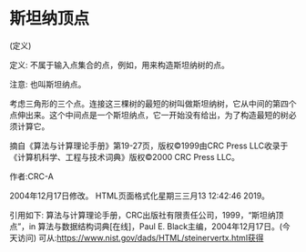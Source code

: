 # 斯坦纳顶点


(定义)



定义:
不属于输入点集合的点，例如，用来构造斯坦纳树的点。



注意:
也叫斯坦纳点。


考虑三角形的三个点。连接这三棵树的最短的树叫做斯坦纳树，它从中间的第四个点伸出来。这个中间点是一个斯坦纳点，它一开始没有给出，为了构造最短的树必须计算它。


摘自《算法与计算理论手册》第19-27页，版权©1999由CRC Press LLC收录于《计算机科学、工程与技术词典》版权©2000 CRC Press LLC。


作者:CRC-A







2004年12月17日修改。
HTML页面格式化星期三三月13 12:42:46 2019。



引用如下:
算法与计算理论手册，CRC出版社有限责任公司，1999，“斯坦纳顶点”，in
算法与数据结构词典[在线]，Paul E. Black主编，2004年12月17日。(今天访问)
可从:https://www.nist.gov/dads/HTML/steinervertx.html获得